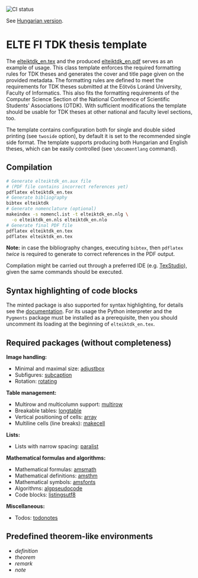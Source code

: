 ![CI status](https://github.com/mcserep/elteiktdk/workflows/Build%20LaTeX%20document/badge.svg)

See [Hungarian version](README_hu.md).

# ELTE FI TDK thesis template

The [elteiktdk_en.tex](elteiktdk_en.tex) and the produced [elteiktdk_en.pdf](elteiktdk_en.pdf) serves as an example of usage.
This class template enforces the required formatting rules for TDK theses and generates the cover and title page given on the provided metadata.
The formatting rules are defined to meet the requirements for TDK theses submitted at the Eötvös Loránd University, Faculty of Informatics. This also fits the formatting requirements of the Computer Science Section of the National Conference of Scientific Students' Associations (OTDK). With sufficient modifications the template should be usable for TDK theses at other national and faculty level sections, too.

The template contains configuration both for single and double sided printing (see `twoside` option), by default it is set to the recommended single side format.
The template supports producing both Hungarian and English theses, which can be easily controlled (see `\documentlang` command).

## Compilation

```bash
# Generate elteiktdk_en.aux file
# (PDF file contains incorrect references yet)
pdflatex elteiktdk_en.tex
# Generate bibliography
bibtex elteiktdk
# Generate nomenclature (optional)
makeindex -s nomencl.ist -t elteiktdk_en.nlg \
  -o elteiktdk_en.nls elteiktdk_en.nlo
# Generate final PDF file
pdflatex elteiktdk_en.tex
pdflatex elteiktdk_en.tex
```

**Note:** in case the bibliography changes, executing `bibtex`, then `pdflatex` _twice_ is required to generate to correct references in the PDF output.

Compilation might be carried out through a preferred IDE (e.g. [TexStudio](https://www.texstudio.org/)), given the same commands should be executed.

## Syntax highlighting of code blocks

The minted package is also supported for syntax  highlighting, for details see the [documentation](https://www.overleaf.com/learn/latex/Code_Highlighting_with_minted).
For its usage the Python interpreter and the `Pygments` package must be installed as a prerequisite, then you should uncomment its loading at the beginning of `elteiktdk_en.tex`.

## Required packages (without completeness)

**Image handling:**

* Minimal and maximal size: [adjustbox](https://ctan.org/pkg/adjustbox)
* Subfigures: [subcaption](https://ctan.org/pkg/subcaption)
* Rotation: [rotating](https://ctan.org/pkg/rotating)

**Table management:**

* Multirow and multicolumn support: [multirow](https://ctan.org/pkg/multirow)
* Breakable tables: [longtable](https://ctan.org/pkg/longtable)
* Vertical positioning of cells: [array](https://ctan.org/pkg/array)
* Multiline cells (line breaks): [makecell](https://ctan.org/pkg/makecell)

**Lists:**

* Lists with narrow spacing: [paralist](https://ctan.org/pkg/paralist)

**Mathematical formulas and algorithms:**

* Mathematical formulas: [amsmath](https://ctan.org/pkg/amsmath)
* Mathematical definitions: [amsthm](https://ctan.org/pkg/amsthm)
* Mathematical symbols: [amsfonts](https://ctan.org/pkg/amsfonts)
* Algorithms: [algpseudocode](https://www.ctan.org/pkg/algorithmicx)
* Code blocks: [listingsutf8](https://ctan.org/pkg/listingsutf8)

**Miscellaneous:**

* Todos: [todonotes](https://ctan.org/pkg/todonotes)

## Predefined theorem-like environments

* *definition*
* *theorem*
* *remark*
* *note*
